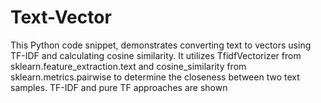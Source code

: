 # Text-Vector
This Python code snippet, demonstrates converting text to vectors using TF-IDF  and calculating cosine similarity. It utilizes TfidfVectorizer from sklearn.feature_extraction.text and cosine_similarity from sklearn.metrics.pairwise to determine the closeness between two text samples. TF-IDF and pure TF approaches are shown
